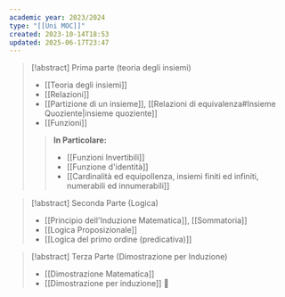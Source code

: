```yaml
---
academic year: 2023/2024
type: "[[Uni MOC]]"
created: 2023-10-14T18:53
updated: 2025-06-17T23:47
---
```

>[!abstract] Prima parte (teoria degli insiemi)
>- [[Teoria degli insiemi]]
>- [[Relazioni]]
>- [[Partizione di un insieme]], [[Relazioni di equivalenza#Insieme Quoziente|insieme quoziente]]
>- [[Funzioni]]
>>**In Particolare:**
>>- [[Funzioni Invertibili]]
>>- [[Funzione d'identità]]
>>- [[Cardinalità ed equipollenza, insiemi finiti ed infiniti, numerabili ed innumerabili]]

>[!abstract] Seconda Parte (Logica)
>- [[Principio dell'Induzione Matematica]], [[Sommatoria]] 
>- [[Logica Proposizionale]]
>- [[Logica del primo ordine (predicativa)]]

>[!abstract] Terza Parte (Dimostrazione per Induzione)
>- [[Dimostrazione Matematica]]
>- [[Dimostrazione per induzione]] 🔴
